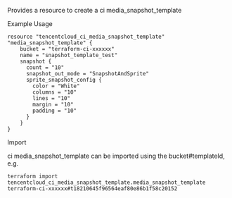 Provides a resource to create a ci media_snapshot_template

Example Usage

```hcl
resource "tencentcloud_ci_media_snapshot_template" "media_snapshot_template" {
    bucket = "terraform-ci-xxxxxx"
  	name = "snapshot_template_test"
  	snapshot {
      count = "10"
      snapshot_out_mode = "SnapshotAndSprite"
      sprite_snapshot_config {
        color = "White"
        columns = "10"
        lines = "10"
        margin = "10"
        padding = "10"
      }
  	}
}
```

Import

ci media_snapshot_template can be imported using the bucket#templateId, e.g.

```
terraform import tencentcloud_ci_media_snapshot_template.media_snapshot_template terraform-ci-xxxxxx#t18210645f96564eaf80e86b1f58c20152
```